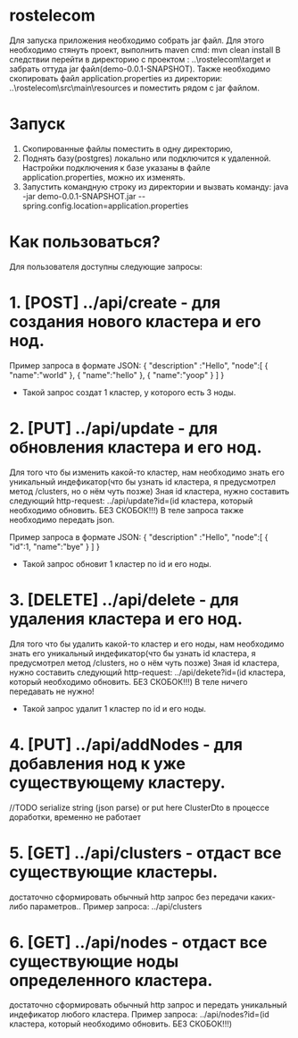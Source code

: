 # rostelecom
Для запуска приложения необходимо собрать jar файл. Для этого необходимо стянуть проект, выполнить maven cmd: mvn clean install
В следствии перейти в директорию с проектом : ..\rostelecom\target и забрать оттуда jar файл(demo-0.0.1-SNAPSHOT).
Также необходимо скопировать файл application.properties из директории: ..\rostelecom\src\main\resources и поместить рядом с jar файлом.

# Запуск

1. Скопированные файлы поместить в одну директорию,
2. Поднять базу(postgres) локально или подключится к удаленной. Настройки подключения к базе указаны в файле application.properties, можно их изменять.
3. Запустить командную строку из директории и вызвать команду: java -jar demo-0.0.1-SNAPSHOT.jar --spring.config.location=application.properties

# Как пользоваться? 

Для пользователя доступны следующие запросы:

# 1. [POST] ../api/create - для создания нового кластера и его нод. 

Пример запроса в формате JSON: 
{
    "description" :"Hello",
    "node":[
        {
        "name":"world"
        },
        {
        "name":"hello"
        },
        {
        "name":"yoop"
        }
    ]
}

- Такой запрос создат 1 кластер, у которого есть 3 ноды.

# 2. [PUT] ../api/update - для обновления кластера и его нод. 
Для того что бы изменить какой-то кластер, нам необходимо знать его уникальный индефикатор(что бы узнать id кластера, я предусмотрел метод /clusters, но о нём чуть позже)
Зная id кластера, нужно составить следующий http-request: ../api/update?id=(id кластера, который необходимо обновить. БЕЗ СКОБОК!!!)
В теле запроса также необходимо передать json. 

Пример запроса в формате JSON: 
{
    "description" :"Hello",
    "node":[
        {
        "id":1,
        "name":"bye"
        }
    ]
}

- Такой запрос обновит 1 кластер по id и его ноды.

# 3. [DELETE] ../api/delete - для удаления кластера и его нод. 
Для того что бы удалить какой-то кластер и его ноды, нам необходимо знать его уникальный индефикатор(что бы узнать id кластера, я предусмотрел метод /clusters, но о нём чуть позже)
Зная id кластера, нужно составить следующий http-request: ../api/dekete?id=(id кластера, который необходимо обновить. БЕЗ СКОБОК!!!)
В теле ничего передавать не нужно!

- Такой запрос удалит 1 кластер по id и его ноды.

# 4. [PUT] ../api/addNodes - для добавления нод к уже существующему кластеру. 
//TODO serialize string (json parse) or put here ClusterDto 
в процессе доработки, временно не работает
  
# 5. [GET] ../api/clusters - отдаст все существующие кластеры. 
достаточно сформировать обычный http запрос без передачи каких-либо параметров..
Пример запроса: ../api/clusters

# 6. [GET] ../api/nodes - отдаст все существующие ноды определенного кластера. 
достаточно сформировать обычный http запрос и передать уникальный индефикатор любого кластера.
Пример запроса: ../api/nodes?id=(id кластера, который необходимо обновить. БЕЗ СКОБОК!!!)
